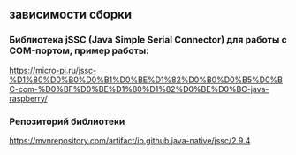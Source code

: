 ## зависимости сборки

### Библиотека jSSC (Java Simple Serial Connector) для работы с COM-портом, пример работы:
https://micro-pi.ru/jssc-%D1%80%D0%B0%D0%B1%D0%BE%D1%82%D0%B0%D0%B5%D0%BC-com-%D0%BF%D0%BE%D1%80%D1%82%D0%BE%D0%BC-java-raspberry/

### Репозиторий библиотеки
https://mvnrepository.com/artifact/io.github.java-native/jssc/2.9.4